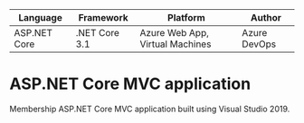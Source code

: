 | Language | Framework | Platform | Author |
| -------- | -------- |--------|--------|
| ASP.NET Core | .NET Core 3.1 | Azure Web App, Virtual Machines | Azure DevOps | 


# ASP.NET Core MVC application

Membership ASP.NET Core MVC application built using Visual Studio 2019.

